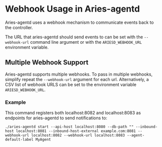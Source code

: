 # Webhook Usage in Aries-agentd

Aries-agentd uses a webhook mechanism to communicate events back to the controller.

The URL that aries-agentd should send events to can be set with the `--webhook-url` command line argument or with the `ARIESD_WEBHOOK_URL` environment variable.

## Multiple Webhook Support

Aries-agentd supports multiple webhooks.
To pass in multiple webhooks, simplify repeat the `--webhook-url` argument for each url. Alternatively, a CSV list of webhook URLS can be set to the environment variable `ARIESD_WEBHOOK_URL`.

### Example

This command registers both localhost:8082 and localhost:8083 as endpoints for aries-agentd to send notifications to:

`./aries-agentd start --api-host localhost:8080 --db-path "" --inbound-host localhost:8081 --inbound-host-external example.com:8081 --webhook-url localhost:8082 --webhook-url localhost:8083 --agent-default-label MyAgent`
